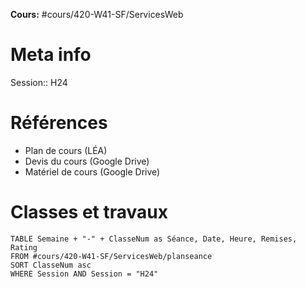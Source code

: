 **Cours:** #cours/420-W41-SF/ServicesWeb
# Meta info
Session:: H24
# Références
* Plan de cours (LÉA)
* Devis du cours (Google Drive)
* Matériel de cours (Google Drive)
# Classes et travaux
```dataview
TABLE Semaine + "-" + ClasseNum as Séance, Date, Heure, Remises, Rating
FROM #cours/420-W41-SF/ServicesWeb/planseance
SORT ClasseNum asc
WHERE Session AND Session = "H24"
```